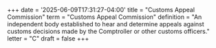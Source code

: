 +++
date = '2025-06-09T17:31:27-04:00'
title = "Customs Appeal Commission"
term = "Customs Appeal Commission"
definition = "An independent body established to hear and determine appeals against customs decisions made by the Comptroller or other customs officers."
letter = "C"
draft = false
+++

